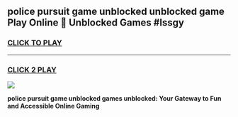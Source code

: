 
## police pursuit game unblocked unblocked game Play Online 👋 Unblocked Games #lssgy
<h3>
<a href="https://premium.freeplayer.one?title=police_pursuit_game_unblocked&ref=21F">CLICK TO PLAY</a></h3>
<hr>

<h3>
<a href="https://premium.freeplayer.one?title=police_pursuit_game_unblocked&ref=21F">CLICK 2 PLAY</a>
  
</h3>

<a href="https://premium.freeplayer.one?title=police_pursuit_game_unblocked&ref=21F/"><img src="https://clearcache.store/games.png"></a>


**police pursuit game unblocked games unblocked: Your Gateway to Fun and Accessible Online Gaming**
